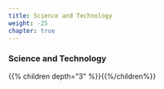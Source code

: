 ```yaml
---
title: Science and Technology
weight: -25
chapter: true
---
```


### Science and Technology

{{% children depth="3" %}}{{%/children%}}